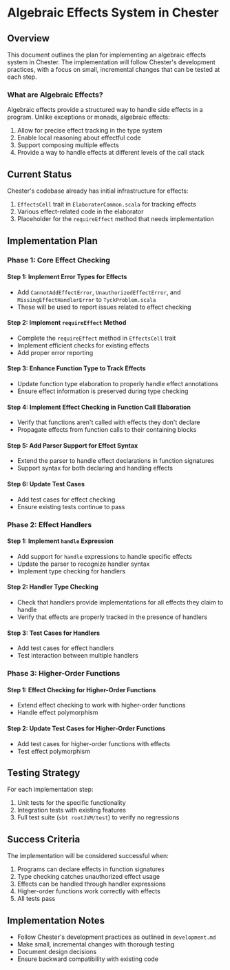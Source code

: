 # Algebraic Effects System in Chester

## Overview

This document outlines the plan for implementing an algebraic effects system in Chester. The implementation will follow Chester's development practices, with a focus on small, incremental changes that can be tested at each step.

### What are Algebraic Effects?

Algebraic effects provide a structured way to handle side effects in a program. Unlike exceptions or monads, algebraic effects:

1. Allow for precise effect tracking in the type system
2. Enable local reasoning about effectful code
3. Support composing multiple effects
4. Provide a way to handle effects at different levels of the call stack

## Current Status

Chester's codebase already has initial infrastructure for effects:

1. `EffectsCell` trait in `ElaboraterCommon.scala` for tracking effects
2. Various effect-related code in the elaborator
3. Placeholder for the `requireEffect` method that needs implementation

## Implementation Plan

### Phase 1: Core Effect Checking

#### Step 1: Implement Error Types for Effects

- Add `CannotAddEffectError`, `UnauthorizedEffectError`, and `MissingEffectHandlerError` to `TyckProblem.scala`
- These will be used to report issues related to effect checking

#### Step 2: Implement `requireEffect` Method

- Complete the `requireEffect` method in `EffectsCell` trait
- Implement efficient checks for existing effects
- Add proper error reporting

#### Step 3: Enhance Function Type to Track Effects

- Update function type elaboration to properly handle effect annotations
- Ensure effect information is preserved during type checking

#### Step 4: Implement Effect Checking in Function Call Elaboration

- Verify that functions aren't called with effects they don't declare
- Propagate effects from function calls to their containing blocks

#### Step 5: Add Parser Support for Effect Syntax

- Extend the parser to handle effect declarations in function signatures
- Support syntax for both declaring and handling effects

#### Step 6: Update Test Cases

- Add test cases for effect checking
- Ensure existing tests continue to pass

### Phase 2: Effect Handlers

#### Step 1: Implement `handle` Expression

- Add support for `handle` expressions to handle specific effects
- Update the parser to recognize handler syntax
- Implement type checking for handlers

#### Step 2: Handler Type Checking

- Check that handlers provide implementations for all effects they claim to handle
- Verify that effects are properly tracked in the presence of handlers

#### Step 3: Test Cases for Handlers

- Add test cases for effect handlers
- Test interaction between multiple handlers

### Phase 3: Higher-Order Functions

#### Step 1: Effect Checking for Higher-Order Functions

- Extend effect checking to work with higher-order functions
- Handle effect polymorphism

#### Step 2: Update Test Cases for Higher-Order Functions

- Add test cases for higher-order functions with effects
- Test effect polymorphism

## Testing Strategy

For each implementation step:

1. Unit tests for the specific functionality
2. Integration tests with existing features
3. Full test suite (`sbt rootJVM/test`) to verify no regressions

## Success Criteria

The implementation will be considered successful when:

1. Programs can declare effects in function signatures
2. Type checking catches unauthorized effect usage
3. Effects can be handled through handler expressions
4. Higher-order functions work correctly with effects
5. All tests pass

## Implementation Notes

- Follow Chester's development practices as outlined in `development.md`
- Make small, incremental changes with thorough testing
- Document design decisions
- Ensure backward compatibility with existing code 